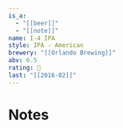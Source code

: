 ```yaml
---
is_a:
  - "[[beer]]"
  - "[[note]]"
name: I-4 IPA
style: IPA - American
brewery: "[[Orlando Brewing]]"
abv: 6.5
rating: 🤞
last: "[[2016-02]]"
---
```

# Notes

